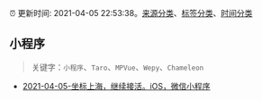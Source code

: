 :alarm_clock: 更新时间: 2021-04-05 22:53:38。[来源分类](../README.md)、[标签分类](../TAGS.md)、[时间分类](../TIMELINE.md)

## 小程序


> 关键字：`小程序`、`Taro`、`MPVue`、`Wepy`、`Chameleon`



- [2021-04-05-坐标上海，继续接活。iOS，微信小程序](https://www.v2ex.com/t/768220) 